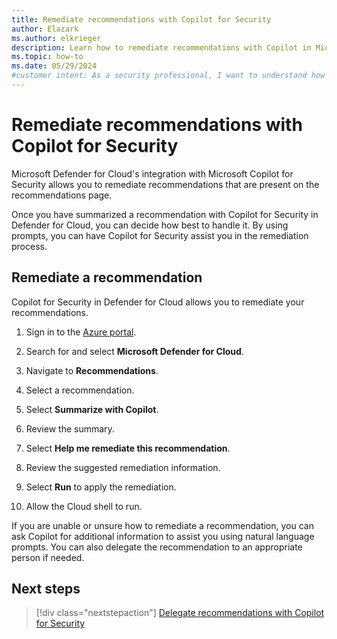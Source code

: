 ```yaml
---
title: Remediate recommendations with Copilot for Security
author: Elazark
ms.author: elkrieger
description: Learn how to remediate recommendations with Copilot in Microsoft Defender for Cloud and improve your security posture.
ms.topic: how-to
ms.date: 05/29/2024
#customer intent: As a security professional, I want to understand how to use Copilot to remediate recommendations in Defender for Cloud so that I can improve my security posture.
---
```


# Remediate recommendations with Copilot for Security

Microsoft Defender for Cloud's integration with Microsoft Copilot for Security allows you to remediate recommendations that are present on the recommendations page.

Once you have summarized a recommendation with Copilot for Security in Defender for Cloud, you can decide how best to handle it. By using prompts, you can have Copilot for Security assist you in the remediation process.

## Remediate a recommendation

Copilot for Security in Defender for Cloud allows you to remediate your recommendations.

1. Sign in to the [Azure portal](https://portal.azure.com).

1. Search for and select **Microsoft Defender for Cloud**.

1. Navigate to **Recommendations**.

1. Select a recommendation.

1. Select **Summarize with Copilot**.

1. Review the summary.

1. Select **Help me remediate this recommendation**.

1. Review the suggested remediation information.

1. Select **Run** to apply the remediation.

1. Allow the Cloud shell to run.

If you are unable or unsure how to remediate a recommendation, you can ask Copilot for additional information to assist you using natural language prompts. You can also delegate the recommendation to an appropriate person if needed.

## Next steps

> [!div class="nextstepaction"]
> [Delegate recommendations with Copilot for Security](delegate-with-copilot.md)

